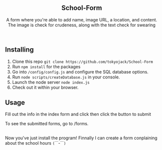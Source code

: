 <h2  align="center">School-Form</h2>
<p  align="center">A form where you're able to add name, image URL, a location, and content. The image is check for crudeness, along with the text check for swearing</p>

<br/>

## Installing

1. Clone this repo ```git clone https://github.com/tokyojack/School-Form```
2. Run ```npm install``` for the packages
3. Go into ```/config/config.js``` and configure the SQL database options.
4. Run ```node scripts/createDatabase.js``` in your console.
5. Launch the node server ```node index.js```
6. Check out it within your browser.

## Usage

Fill out the info in the index form and click then click the button to submit

To see the submitted forms, go to /forms.

##

Now you've just install the program! Finnally I can create a form conplaining about the school hours ```(￣ｰ￣)```
